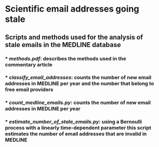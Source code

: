 # Scientific email addresses going stale

## Scripts and methods used for the analysis of stale emails in the MEDLINE database

### * *methods.pdf*: describes the methods used in the commentary article

### * *classify_email_addresses*: counts the number of new email addresses in MEDLINE per year and the number that belong to free email providers

### * *count_medline_emails.py*: counts the number of new email addresses in MEDLINE per year

### * *estimate_number_of_stale_emails.py*: using a Bernoulli process with a linearly time-dependent parameter this script estimates the number of email addresses that are invalid in MEDLINE
